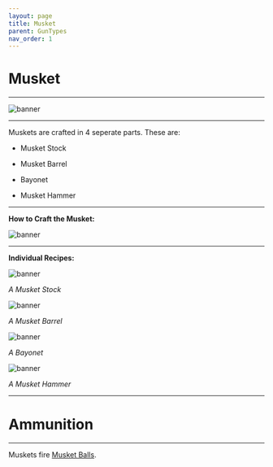 ```yaml
---
layout: page
title: Musket
parent: GunTypes
nav_order: 1
---
```


# **Musket** #

---

![banner](https://media.discordapp.net/attachments/1107121933797031958/1153719960137367552/image.png?width=1276&height=671)

---

Muskets are crafted in 4 seperate parts. These are:

 - Musket Stock

 - Musket Barrel

 - Bayonet

 - Musket Hammer

---

**How to Craft the Musket:**

![banner](https://cdn.discordapp.com/attachments/1107121933797031958/1148439937306329200/image.png)

---

**Individual Recipes:**

![banner](https://cdn.discordapp.com/attachments/1107121933797031958/1148369884883984404/image.png)

*A Musket Stock*

![banner](https://cdn.discordapp.com/attachments/1107121933797031958/1148369985681498202/image.png)

*A Musket Barrel*

![banner](https://cdn.discordapp.com/attachments/1107121933797031958/1148370118297014272/image.png)

*A Bayonet*

![banner](https://cdn.discordapp.com/attachments/1107121933797031958/1148370485361520791/image.png)

*A Musket Hammer*

---

# Ammunition #

---

Muskets fire [Musket Balls](Musketball.html).
